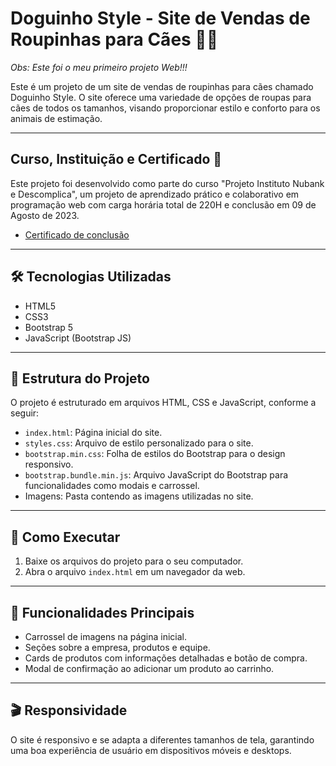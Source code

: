 # Doguinho Style - Site de Vendas de Roupinhas para Cães 🐶💜

*Obs: Este foi o meu primeiro projeto Web!!!*

Este é um projeto de um site de vendas de roupinhas para cães chamado Doguinho Style. O site oferece uma variedade de opções de roupas para cães de todos os tamanhos, visando proporcionar estilo e conforto para os animais de estimação.

---
## Curso, Instituição e Certificado 🎯
Este projeto foi desenvolvido como parte do curso "Projeto Instituto Nubank e Descomplica", um projeto de aprendizado prático e colaborativo em programação web com carga horária total de 220H e conclusão em 09 de Agosto de 2023.<br>
- [Certificado de conclusão](https://1drv.ms/b/c/e3eaf3f62120158b/EfpOp59_PQ1Hm87uUBSJGa0BhbHkPTO66RrJc3WuiZQLqg?e=rw3Peg)

---
## 🛠️ Tecnologias Utilizadas 
- HTML5
- CSS3
- Bootstrap 5
- JavaScript (Bootstrap JS)

---
## 🧩 Estrutura do Projeto
O projeto é estruturado em arquivos HTML, CSS e JavaScript, conforme a seguir:
- `index.html`: Página inicial do site.
- `styles.css`: Arquivo de estilo personalizado para o site.
- `bootstrap.min.css`: Folha de estilos do Bootstrap para o design responsivo.
- `bootstrap.bundle.min.js`: Arquivo JavaScript do Bootstrap para funcionalidades como modais e carrossel.
- Imagens: Pasta contendo as imagens utilizadas no site.

---
## 🚀 Como Executar
1. Baixe os arquivos do projeto para o seu computador.
2. Abra o arquivo `index.html` em um navegador da web.

---
## 🚦 Funcionalidades Principais
- Carrossel de imagens na página inicial.
- Seções sobre a empresa, produtos e equipe.
- Cards de produtos com informações detalhadas e botão de compra.
- Modal de confirmação ao adicionar um produto ao carrinho.

---
## 🎬 Responsividade
O site é responsivo e se adapta a diferentes tamanhos de tela, garantindo uma boa experiência de usuário em dispositivos móveis e desktops.
